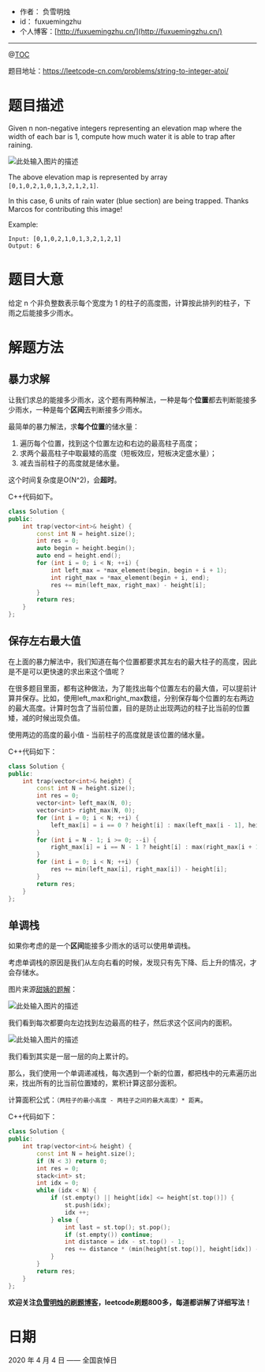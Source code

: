 
- 作者：    负雪明烛
- id：      fuxuemingzhu
- 个人博客：[http://fuxuemingzhu.cn/](http://fuxuemingzhu.cn/)

---
@[TOC](目录)


题目地址：https://leetcode-cn.com/problems/string-to-integer-atoi/

# 题目描述

Given n non-negative integers representing an elevation map where the width of each bar is 1, compute how much water it is able to trap after raining.

![此处输入图片的描述][1]

The above elevation map is represented by array `[0,1,0,2,1,0,1,3,2,1,2,1]`. 

In this case, 6 units of rain water (blue section) are being trapped. Thanks Marcos for contributing this image!

Example:

    Input: [0,1,0,2,1,0,1,3,2,1,2,1]
    Output: 6


# 题目大意

给定 n 个非负整数表示每个宽度为 1 的柱子的高度图，计算按此排列的柱子，下雨之后能接多少雨水。

# 解题方法

## 暴力求解

让我们求总的能接多少雨水，这个题有两种解法，一种是每个**位置**都去判断能接多少雨水，一种是每个**区间**去判断接多少雨水。

最简单的暴力解法，求**每个位置**的储水量：

1. 遍历每个位置，找到这个位置左边和右边的最高柱子高度；
2. 求两个最高柱子中取最矮的高度（短板效应，短板决定盛水量）；
3. 减去当前柱子的高度就是储水量。

这个时间复杂度是O(N^2)，会**超时**。

C++代码如下。

```cpp
class Solution {
public:
    int trap(vector<int>& height) {
        const int N = height.size();
        int res = 0;
        auto begin = height.begin();
        auto end = height.end();
        for (int i = 0; i < N; ++i) {
            int left_max = *max_element(begin, begin + i + 1);
            int right_max = *max_element(begin + i, end);
            res += min(left_max, right_max) - height[i];
        }
        return res;
    }
};
```

## 保存左右最大值

在上面的暴力解法中，我们知道在每个位置都要求其左右的最大柱子的高度，因此是不是可以更快速的求出来这个值呢？

在很多题目里面，都有这种做法，为了能找出每个位置左右的最大值，可以提前计算并保存。比如，使用left_max和right_max数组，分别保存每个位置的左右两边的最大高度。计算时包含了当前位置，目的是防止出现两边的柱子比当前的位置矮，减的时候出现负值。

使用两边的高度的最小值 - 当前柱子的高度就是该位置的储水量。

C++代码如下：

```cpp
class Solution {
public:
    int trap(vector<int>& height) {
        const int N = height.size();
        int res = 0;
        vector<int> left_max(N, 0);
        vector<int> right_max(N, 0);
        for (int i = 0; i < N; ++i) {
            left_max[i] = i == 0 ? height[i] : max(left_max[i - 1], height[i]);
        }
        for (int i = N - 1; i >= 0; --i) {
            right_max[i] = i == N - 1 ? height[i] : max(right_max[i + 1], height[i]);
        }
        for (int i = 0; i < N; ++i) {
            res += min(left_max[i], right_max[i]) - height[i];
        }
        return res;
    }
};
```

## 单调栈

如果你考虑的是一个**区间**能接多少雨水的话可以使用单调栈。

考虑单调栈的原因是我们从左向右看的时候，发现只有先下降、后上升的情况，才会存储水。

图片来源[甜姨的题解][2]：

![此处输入图片的描述][3]

我们看到每次都要向左边找到左边最高的柱子，然后求这个区间内的面积。

![此处输入图片的描述][4]

我们看到其实是一层一层的向上累计的。

那么，我们使用一个单调递减栈，每次遇到一个新的位置，都把栈中的元素遍历出来，找出所有的比当前位置矮的，累积计算这部分面积。

计算面积公式：`（两柱子的最小高度 - 两柱子之间的最大高度）* 距离`。


C++代码如下：

```cpp
class Solution {
public:
    int trap(vector<int>& height) {
        const int N = height.size();
        if (N < 3) return 0;
        int res = 0;
        stack<int> st;
        int idx = 0;
        while (idx < N) {
            if (st.empty() || height[idx] <= height[st.top()]) {
                st.push(idx);
                idx ++;
            } else {
                int last = st.top(); st.pop();
                if (st.empty()) continue;
                int distance = idx - st.top() - 1;
                res += distance * (min(height[st.top()], height[idx]) - height[last]);
            }
        }
        return res;
    }
};
```

 **欢迎关注[负雪明烛的刷题博客](https://blog.csdn.net/fuxuemingzhu)，leetcode刷题800多，每道都讲解了详细写法！**

# 日期

2020 年 4 月 4 日 —— 全国哀悼日


  [1]: https://assets.leetcode.com/uploads/2018/10/22/rainwatertrap.png
  [2]: https://leetcode-cn.com/problems/trapping-rain-water/solution/dan-diao-zhan-jie-jue-jie-yu-shui-wen-ti-by-sweeti/
  [3]: https://pic.leetcode-cn.com/7d5ff9af88634d417d7925e8987b7db92d3a26766bd9078215ab63df424fa745-water.gif
  [4]: https://pic.leetcode-cn.com/1d1c62807d886ac9a10229cbae229465989bd6aa707449e9620a639772ba3f07-image.png
